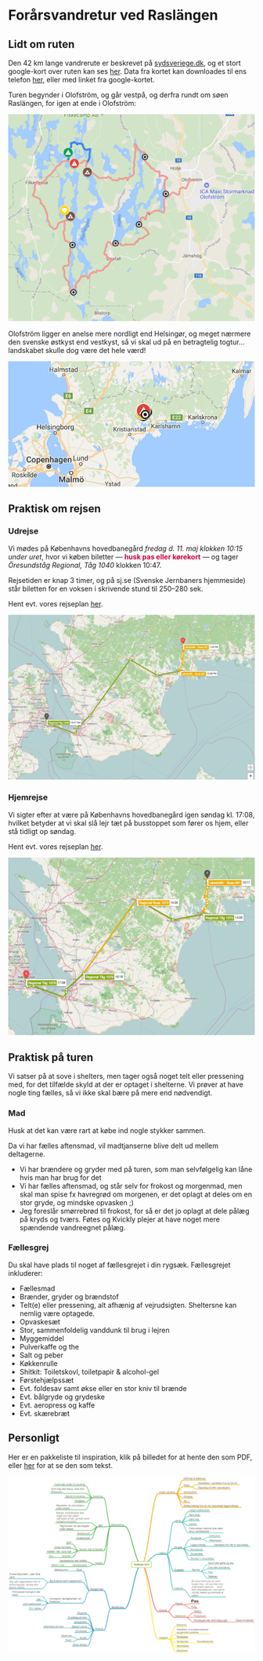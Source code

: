 # Forårsvandretur ved Raslängen

## Lidt om ruten

Den 42 km lange vandrerute er beskrevet på [sydsveriege.dk](http://www.sydsverige.dk/?pageID=167), og et stort google-kort over ruten kan ses [her](https://www.google.com/maps/d/viewer?mid=1SCh1L7ji6r9y0MX-nO0k02qFpYw&ll=56.27263379087586%2C14.529554075694477&z=15). Data fra kortet kan downloades til ens telefon [her](./rute.kmz), eller med linket fra google-kortet.

Turen begynder i Olofström, og går vestpå, og derfra rundt om søen Raslängen, for igen at ende i Olofström:

![Vores vandrerute](./rutekort.png)

Olofström ligger en anelse mere nordligt end Helsingør, og meget nærmere den svenske østkyst end vestkyst, så vi skal ud på en betragtelig togtur… landskabet skulle dog være det hele værd!

![Olofström er markeret op kortet.](./oversigtskort.png)


## Praktisk om rejsen

### Udrejse

Vi mødes på Københavns hovedbanegård _fredag d. 11. maj klokken 10:15 under uret_, hvor vi køben biletter — <font color="#C70039">**husk pas eller kørekort**</font>  — og tager _Öresundståg Regional, Tåg 1040_ klokken 10:47.

Rejsetiden er knap 3 timer, og på sj.se (Svenske Jernbaners hjemmeside) står biletten for en voksen i skrivende stund til 250–280 sek.

Hent evt. vores rejseplan [her](./rejseplan_udrejse.pdf).

![Kortet til vores rejseplan på udturen](./rejseplankort_ud.png)


### Hjemrejse

Vi sigter efter at være på Københavns hovedbanegård igen søndag kl. 17:08, hvilket betyder at vi skal slå lejr tæt på busstoppet som fører os hjem, eller stå tidligt op søndag.

Hent evt. vores rejseplan [her](./rejseplan_hjemrejse.pdf).

![Kortet til vores rejseplan på hjemturen](./rejseplankort_hjem.png)

## Praktisk på turen

Vi satser på at sove i shelters, men tager også noget telt eller pressening med, for det tilfælde skyld at der er optaget i shelterne.
Vi prøver at have nogle ting fælles, så vi ikke skal bære på mere end nødvendigt.

### Mad

Husk at det kan være rart at købe ind nogle stykker sammen.

Da vi har fælles aftensmad, vil madtjanserne blive delt ud mellem deltagerne.

* Vi har brændere og gryder med på turen, som man selvfølgelig kan låne hvis man har brug for det
* Vi har fælles aftensmad, og står selv for frokost og morgenmad, men skal man spise fx havregrød om morgenen, er det oplagt at deles om en stor gryde, og mindske opvasken ;)
* Jeg foreslår smørrebrød til frokost, for så er det jo oplagt at dele pålæg på kryds og tværs. Føtes og Kvickly plejer at have noget mere spændende vandreegnet pålæg.

### Fællesgrej

Du skal have plads til noget af fællesgrejet i din rygsæk. Fællesgrejet inkluderer:

* Fællesmad
* Brænder, gryder og brændstof
* Telt(e) eller pressening, alt afhænig af vejrudsigten. Sheltersne kan nemlig være optagede.
* Opvaskesæt
* Stor, sammenfoldelig vanddunk til brug i lejren
* Myggemiddel
* Pulverkaffe og the
* Salt og peber
* Køkkenrulle
* Shitkit: Toiletskovl, toiletpapir & alcohol-gel
* Førstehjælpssæt
* Evt. foldesav samt økse eller en stor kniv til brænde
* Evt. bålgryde og grydeske
* Evt. aeropress og kaffe
* Evt. skærebræt

## Personligt

Her er en pakkeliste til inspiration, klik på billedet for at hente den som PDF, eller [her](./raslaangen_2018_deltager.txt) for at se den som tekst.

[![](./raslaangen_2018_deltager.png)](./raslaangen_2018_deltager.pdf)




